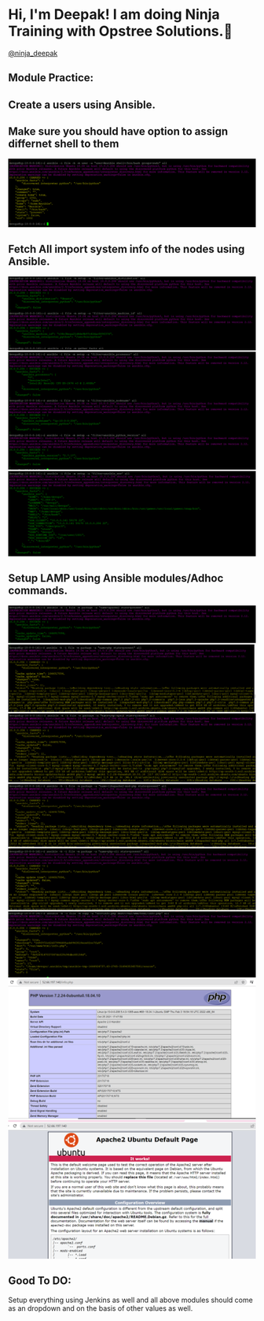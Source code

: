# Hi, I'm Deepak! I am doing Ninja Training with Opstree Solutions.👋

[@ninja_deepak](https://gitlab.com/ninja_deepak)

## Module Practice:

## Create a users using Ansible.
## Make sure you should have option to assign differnet shell to them

![](Capture.PNG)

## Fetch All import system info of the nodes using Ansible.
![](Capture1.PNG)
![](Capture2.PNG)
![](Capture3.PNG)

## Setup LAMP using Ansible modules/Adhoc commands.

![](Capture4.PNG)
![](Capture5.PNG)
![](Capture6.PNG)
![](Capture7.PNG)
![](Capture8.PNG)
![](Capture9.PNG)
![](Capture10.PNG)
![](Capture11.PNG)


## Good To DO:
Setup everything using Jenkins as well and all above modules should come as an dropdown and on the basis of other values as well.


